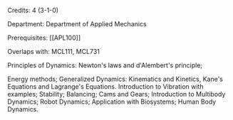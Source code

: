 Credits: 4 (3-1-0)

Department: Department of Applied Mechanics

Prerequisites: [[APL100]]

Overlaps with: MCL111, MCL731

Principles of Dynamics: Newton's laws and d'Alembert's principle;

Energy methods; Generalized Dynamics: Kinematics and Kinetics, Kane's Equations and Lagrange's Equations. Introduction to Vibration with examples; Stability; Balancing; Cams and Gears; Introduction to Multibody Dynamics; Robot Dynamics; Application with Biosystems; Human Body Dynamics.